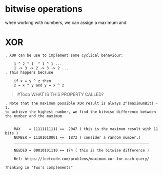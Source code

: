 # bitwise operations

when working with numbers, we can assign a maximum and

# XOR

    . XOR can be use to implement some cyclical behaviour:
        
        1 ^ 2 ^ 1  ^ 1 ^ 1 ... 
        1 -> 3 -> 2 -> 3 -> 2 ...
    . This happens because
     
        if x = y ^ z then
        z = x ^ y and y = x ^ z
        
> #Todo WHAT IS THIS PROPERTY CALLED?
    
    . Note that the maximum possible XOR result is always 2^(maximumBit) - 1.
    to achieve the highest number, we find the bitwise difference between the number and the maximum.

                
        MAX    = 11111111111 ==  2047 ( this is the maximum result with 11 bits )
        NUMBER = 11101010001 ==  1873 ( consider a random number.)
        ______________________________________________________________
    
        NEEDED = 00010101110 == 174 ( this is the bitwise difference )

        Ref: https://leetcode.com/problems/maximum-xor-for-each-query/
        
    Thinking in "Two's complements"

